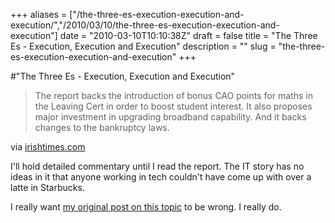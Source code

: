 +++
aliases = ["/the-three-es-execution-execution-and-execution/","/2010/03/10/the-three-es-execution-execution-and-execution"]
date = "2010-03-10T10:10:38Z"
draft = false
title = "The Three Es - Execution, Execution and Execution"
description = ""
slug = "the-three-es-execution-execution-and-execution"
+++

#"The Three Es - Execution, Execution and Execution"


 <div class="posterous_bookmarklet_entry">
 <blockquote class="posterous_medium_quote"> The report backs the introduction of bonus CAO points for maths in the Leaving Cert in order to boost student interest. It also proposes major investment in upgrading broadband capability. And it backs changes to the bankruptcy laws.</blockquote>

<div class="posterous_quote_citation">via <a href="http://www.irishtimes.com/newspaper/frontpage/2010/0310/1224265980969.html">irishtimes.com</a></div>
 <p>I'll hold detailed commentary until I read the report. The IT story has no ideas in it that anyone working in tech couldn't have come up with over a latte in Starbucks.
</p><p>I really want <a href="http://conoroneill.com/2009/06/29/we-declare-our-resolve-to-pursue-the-happiness-and-prosperity-of-the-whole-nation/">my original post on this topic</a> to be wrong. I really do.</p></div>
 